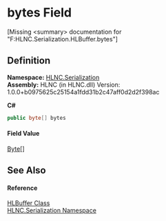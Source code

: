 # bytes Field


\[Missing &lt;summary&gt; documentation for "F:HLNC.Serialization.HLBuffer.bytes"\]



## Definition
**Namespace:** <a href="N_HLNC_Serialization">HLNC.Serialization</a>  
**Assembly:** HLNC (in HLNC.dll) Version: 1.0.0+b0975625c25154a1fdd31b2c47aff0d2d2f398ac

**C#**
``` C#
public byte[] bytes
```



#### Field Value
<a href="https://learn.microsoft.com/dotnet/api/system.byte" target="_blank" rel="noopener noreferrer">Byte</a>[]

## See Also


#### Reference
<a href="T_HLNC_Serialization_HLBuffer">HLBuffer Class</a>  
<a href="N_HLNC_Serialization">HLNC.Serialization Namespace</a>  
